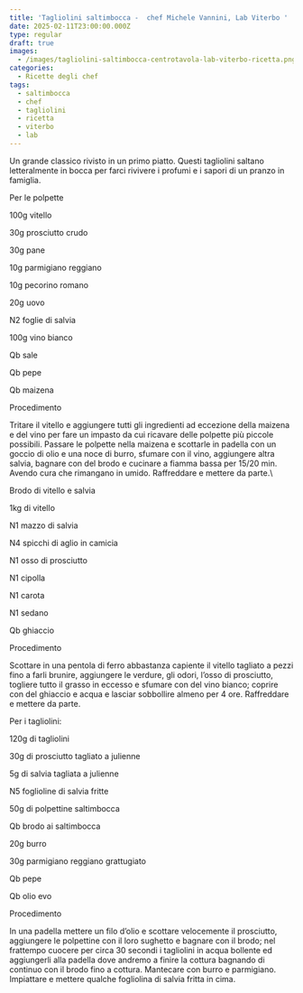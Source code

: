 ```yaml
---
title: 'Tagliolini saltimbocca -  chef Michele Vannini, Lab Viterbo '
date: 2025-02-11T23:00:00.000Z
type: regular
draft: true
images:
  - /images/tagliolini-saltimbocca-centrotavola-lab-viterbo-ricetta.png
categories:
  - Ricette degli chef
tags:
  - saltimbocca
  - chef
  - tagliolini
  - ricetta
  - viterbo
  - lab
---
```


Un grande classico rivisto in un primo piatto. Questi tagliolini saltano letteralmente in bocca per farci rivivere i profumi e i sapori di un pranzo in famiglia.

Per le polpette

100g vitello

30g prosciutto crudo 

30g pane

10g parmigiano reggiano 

10g pecorino romano

20g uovo 

N2 foglie di salvia

100g vino bianco 

Qb sale

Qb pepe

Qb maizena

Procedimento 

Tritare il vitello e aggiungere tutti gli ingredienti ad eccezione della maizena e del vino per fare un impasto da cui ricavare delle polpette più piccole possibili. Passare le polpette nella maizena e scottarle in padella con un goccio di olio e una noce di burro, sfumare con il vino, aggiungere altra salvia, bagnare con del brodo e cucinare a fiamma bassa per 15/20 min. Avendo cura che rimangano in umido. Raffreddare e mettere da parte.\

Brodo di vitello e salvia

1kg di vitello

N1 mazzo di salvia

N4 spicchi di aglio in camicia

N1 osso di prosciutto

N1 cipolla

N1 carota

N1 sedano

Qb ghiaccio

Procedimento

Scottare in una pentola di ferro abbastanza capiente il vitello tagliato a pezzi fino a farli brunire, aggiungere le verdure, gli odori, l’osso di prosciutto, togliere tutto il grasso in eccesso e sfumare con del vino bianco; coprire con del ghiaccio e acqua e lasciar sobbollire almeno per 4 ore. Raffreddare e mettere da parte.

Per i tagliolini:

120g di tagliolini

30g di prosciutto tagliato a julienne 

5g di salvia tagliata a julienne

N5 foglioline di salvia fritte

50g di polpettine saltimbocca

Qb brodo ai saltimbocca

20g burro

30g parmigiano reggiano grattugiato 

Qb pepe

Qb olio evo

Procedimento 

In una padella mettere un filo d’olio e scottare velocemente il prosciutto, aggiungere le polpettine con il loro sughetto e bagnare con il brodo; nel frattempo cuocere per circa 30 secondi i tagliolini in acqua bollente ed aggiungerli alla padella dove andremo a finire la cottura bagnando di continuo con il brodo fino a cottura. Mantecare con burro e parmigiano. Impiattare e mettere qualche fogliolina di salvia fritta in cima.
